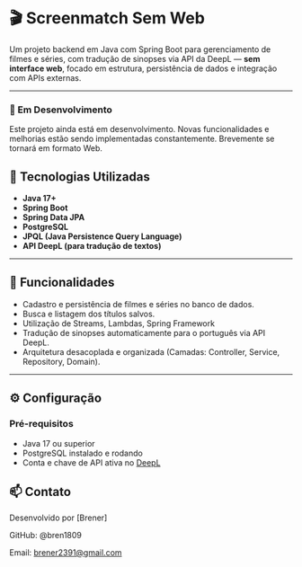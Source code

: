 # 🎬 Screenmatch Sem Web

Um projeto backend em Java com Spring Boot para gerenciamento de filmes e séries, com tradução de sinopses via API da DeepL — **sem interface web**, focado em estrutura, persistência de dados e integração com APIs externas.

---
### 🚧 Em Desenvolvimento

Este projeto ainda está em desenvolvimento. Novas funcionalidades e melhorias estão sendo implementadas constantemente. Brevemente se tornará em formato Web.

## 🚀 Tecnologias Utilizadas

- **Java 17+**
- **Spring Boot**
- **Spring Data JPA**
- **PostgreSQL**
- **JPQL (Java Persistence Query Language)**
- **API DeepL (para tradução de textos)**

---

## 🧠 Funcionalidades

- Cadastro e persistência de filmes e séries no banco de dados.
- Busca e listagem dos títulos salvos.
- Utilização de Streams, Lambdas, Spring Framework
- Tradução de sinopses automaticamente para o português via API DeepL.
- Arquitetura desacoplada e organizada (Camadas: Controller, Service, Repository, Domain).

---

## ⚙️ Configuração

### Pré-requisitos

- Java 17 ou superior
- PostgreSQL instalado e rodando
- Conta e chave de API ativa no [DeepL](https://www.deepl.com/)

## 📫 Contato
Desenvolvido por [Brener]

GitHub: @bren1809

Email: brener2391@gmail.com

